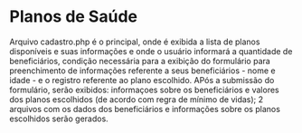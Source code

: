 # Planos de Saúde

Arquivo cadastro.php é o principal, onde é exibida a lista de planos disponíveis e suas informações e onde o usuário informará a quantidade de beneficiários,
condição necessária para a exibição do formulário para preenchimento de informações referente a seus beneficiários - nome e idade - e o registro referente ao plano escolhido.
APós a submissão do formulário, serão exibidos: informaçoes sobre os beneficiários e valores dos planos escolhidos (de acordo com regra de mínimo de vidas); 
2 arquivos com os dados dos beneficiários e informações sobre os planos escolhidos serão gerados.
